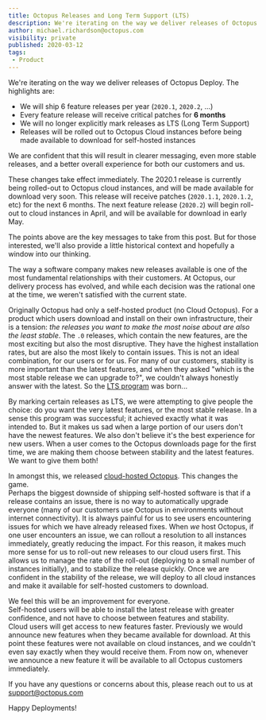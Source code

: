 ```yaml
---
title: Octopus Releases and Long Term Support (LTS) 
description: We're iterating on the way we deliver releases of Octopus Deploy 
author: michael.richardson@octopus.com 
visibility: private
published: 2020-03-12
tags:
 - Product
---
```


We're iterating on the way we deliver releases of Octopus Deploy.  The highlights are: 

- We will ship 6 feature releases per year (`2020.1`, `2020.2`, ...) 
- Every feature release will receive critical patches for **6 months** 
- We will no longer explicitly mark releases as LTS (Long Term Support)
- Releases will be rolled out to Octopus Cloud instances before being made available to download for self-hosted instances  

We are confident that this will result in clearer messaging, even more stable releases, and a better overall experience for both our customers and us.

These changes take effect immediately. The 2020.1 release is currently being rolled-out to Octopus cloud instances, and will be made available for download very soon.
This release will receive patches (`2020.1.1`, `2020.1.2`, etc) for the next 6 months. The next feature release (`2020.2`) will begin roll-out to cloud instances in April, and will be available for download in early May. 

The points above are the key messages to take from this post. But for those interested, we'll also provide a little historical context and hopefully a window into our thinking.    

The way a software company makes new releases available is one of the most fundamental relationships with their customers. At Octopus, our delivery process has evolved, and while each decision was the rational one at the time, we weren't satisfied with the current state. 

Originally Octopus had only a self-hosted product (no Cloud Octopus).  For a product which users download and install on their own infrastructure, their is a tension: _the releases you want to make the most noise about are also the least stable_.  The `.0` releases, which contain the new features, are the most exciting but also the most disruptive.  They have the highest installation rates, but are also the most likely to contain issues.  This is not an ideal combination, for our users or for us.  For many of our customers, stability is more important than the latest features, and when they asked "which is the most stable release we can upgrade to?", we couldn't always honestly answer with the latest.  So the [LTS program](https://octopus.com/blog/long-term-support) was born...      

By marking certain releases as LTS, we were attempting to give people the choice: do you want the very latest features, or the most stable release. In a sense this program was successful; it achieved exactly what it was intended to.  But it makes us sad when a large portion of our users don't have the newest features. We also don't believe it's the best experience for new users.  When a user comes to the Octopus downloads page for the first time, we are making them choose between stability and the latest features.  We want to give them both! 

In amongst this, we released [cloud-hosted Octopus](https://octopus.com/docs/octopus-cloud).  This changes the game.   
Perhaps the biggest downside of shipping self-hosted software is that if a release contains an issue, there is no way to automatically upgrade everyone (many of our customers use Octopus in environments without internet connectivity). It is always painful for us to see users encountering issues for which we have already released fixes. When _we_ host Octopus, if one user encounters an issue, we can rollout a resolution to all instances immediately, greatly reducing the impact. 
For this reason, it makes much more sense for us to roll-out new releases to our cloud users first.  This allows us to manage the rate of the roll-out (deploying to a small number of instances initially), and to stabilize the release quickly.  Once we are confident in the stability of the release, we will deploy to all cloud instances and make it available for self-hosted customers to download. 

We feel this will be an improvement for everyone.    
Self-hosted users will be able to install the latest release with greater confidence, and not have to choose between features and stability.    
Cloud users will get access to new features faster.  Previously we would announce new features when they became available for download.  At this point these features were not available on cloud instances, and we couldn't even say exactly when they would receive them.  From now on, whenever we announce a new feature it will be available to all Octopus customers immediately.   

If you have any questions or concerns about this, please reach out to us at support@octopus.com

Happy Deployments!
